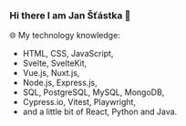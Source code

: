 ### Hi there I am Jan Šťástka 👋

🌐 My technology knowledge:
- HTML, CSS, JavaScript,
- Svelte, SvelteKit,
- Vue.js, Nuxt.js,
- Node.js, Express.js,
- SQL, PostgreSQL, MySQL, MongoDB,
- Cypress.io, Vitest, Playwright,
- and a little bit of React, Python and Java.
<!--
🔭 I’m currently working on:
- creating kanban frontend using Vue.js.

🌱 I’m currently learning:
- deepening my knowledge of Vue.js.

<!--
**StastkaJan/StastkaJan** is a ✨ _special_ ✨ repository because its `README.md` (this file) appears on your GitHub profile.

Here are some ideas to get you started:

- 🔭 I’m currently working on ...
- 🌱 I’m currently learning ...
- 👯 I’m looking to collaborate on ...
- 🤔 I’m looking for help with ...
- 💬 Ask me about ...
- 📫 How to reach me: ...
- 😄 Pronouns: ...
- ⚡ Fun fact: ...
-->
